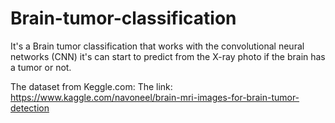 # Brain-tumor-classification
It's a Brain tumor classification that works with the convolutional neural networks (CNN) it's can start to predict from the X-ray photo if the brain has a tumor or not.

The dataset from Keggle.com:
The link: https://www.kaggle.com/navoneel/brain-mri-images-for-brain-tumor-detection
